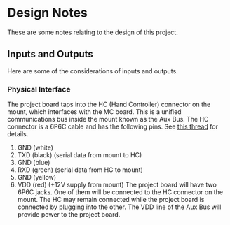 # Design Notes
These are some notes relating to the design of this project.
## Inputs and Outputs
Here are some of the considerations of inputs and outputs.
### Physical Interface
The project board taps into the HC (Hand Controller) connector on the mount, which interfaces with the MC board. This is a unified communications bus inside the mount known as the Aux Bus. The HC connector is a 6P6C cable and has the following pins. See [this thread](https://www.cloudynights.com/topic/524901-nexstar-slt-controller-cabling/) for details.
1. GND (white)
2. TXD (black) (serial data from mount to HC)
3. GND (blue)
4. RXD (green) (serial data from HC to mount)
5. GND (yellow)
6. VDD (red) (+12V supply from mount)
The project board will have two 6P6C jacks. One of them will be connected to the HC connector on the mount. The HC may remain connected while the project board is connected by plugging into the other.
The VDD line of the Aux Bus will provide power to the project board.
